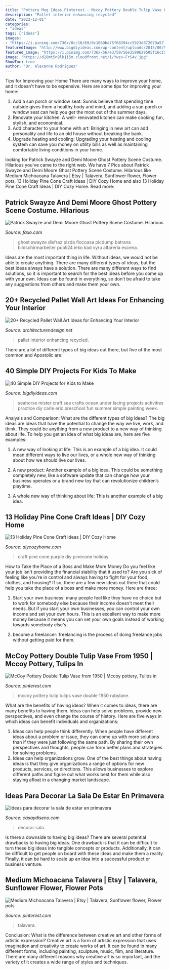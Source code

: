 ```yaml
---
title: "Pottery Mug Ideas Pinterest - Mccoy Pottery Double Tulip Vase From 1950"
description: "Pallet interior enhancing recycled"
date: "2022-12-01"
categories:
- "ideas"
tags: ["ideas"]
images:
- "https://i.pinimg.com/736x/0c/10/69/0c1069be75f68394cc5923d872079a57.jpg"
featuredImage: "http://www.bigdiyideas.com/wp-content/uploads/2015/06/Mister-Seahorse-Craft.jpg"
featured_image: "https://i.pinimg.com/736x/56/e3/59/56e3599629505f16c1550aa1101067ee--mccoy-pottery-tulip.jpg"
image: "https://d28mt5n9lkji5m.cloudfront.net/i/Ywzv-FrS4v.jpg"
ShowToc: true
author: "Dr. Alexanne Rodriguez"
---
```



Tips for Improving your Home
There are many ways to improve your home, and it doesn't have to be expensive. Here are some tips for improving your home: 
1. Add a sun porch or window seat: Sunnis believe that spending time outside gives them a healthy body and mind, and adding a sun porch or window seat can help you get the most out of the summer days. 
2. Renovate your kitchen: A well- renovated kitchen can make cooking fun, stylish, and economical. 
3. Add character to your home with art: Bringing in new art can add personality and life to an old house without breaking the bank. 
4. Upgrade heating and cooling: Upgrading your heating and cooling system can save you money on utility bills as well as maintaining comfortable living conditions in your home.

	

		
looking for Patrick Swayze and Demi Moore Ghost Pottery Scene Costume. Hilarious you've came to the right web. We have 7 Pics about Patrick Swayze and Demi Moore Ghost Pottery Scene Costume. Hilarious like Medium Michoacana Talavera | Etsy | Talavera, Sunflower flower, Flower pots, 13 Holiday Pine Cone Craft Ideas | DIY Cozy Home and also 13 Holiday Pine Cone Craft Ideas | DIY Cozy Home. Read more:
		
    
## Patrick Swayze And Demi Moore Ghost Pottery Scene Costume. Hilarious

<img loading=lazy src="https://d28mt5n9lkji5m.cloudfront.net/i/Ywzv-FrS4v.jpg" onerror="this.onerror=null;this.src='https://tse2.mm.bing.net/th?id=OIP.CKcsRgn-uehLu0q9Ao8EAAHaM1&amp;pid=15.1';" alt="Patrick Swayze and Demi Moore Ghost Pottery Scene Costume. Hilarious">

_Source: faxo.com_

>ghost swayze disfraz pizda flocoasa picdump batrana bildschirmarbeiter publi24 ieko kad vyru alfarería escena. 

	

Ideas are the most important thing in life. Without ideas, we would not be able to create anything. There are many different types of ideas, but the best ideas always have a solution. There are many different ways to find solutions, so it is important to search for the best ideas before you come up with your own. Ideas can be found in everything, so don’t be afraid to take any suggestions from others and make them your own.

    
## 20+ Recycled Pallet Wall Art Ideas For Enhancing Your Interior

<img loading=lazy src="https://cdn.architecturendesign.net/wp-content/uploads/2015/06/AD-Pallet-Wall-Art-1.jpg" onerror="this.onerror=null;this.src='https://tse3.mm.bing.net/th?id=OIP.8Xd7lJShtieOCcnEehn92wHaLH&amp;pid=15.1';" alt="20+ Recycled Pallet Wall Art Ideas for Enhancing Your Interior">

_Source: architecturendesign.net_

>pallet interior enhancing recycled. 

	

There are a lot of different types of big ideas out there, but five of the most common and Apostolic are: 

    
## 40 Simple DIY Projects For Kids To Make

<img loading=lazy src="http://www.bigdiyideas.com/wp-content/uploads/2015/06/Mister-Seahorse-Craft.jpg" onerror="this.onerror=null;this.src='https://tse3.mm.bing.net/th?id=OIP._whv9kbReoDw8Ho7hIjpowHaLH&amp;pid=15.1';" alt="40 Simple DIY Projects for Kids to Make">

_Source: bigdiyideas.com_

>seahorse mister craft sea crafts ocean under lacing projects activities practice diy carle eric preschool fun summer simple painting week. 

	

Analysis and Comparison: What are the different types of big ideas?
The big ideas are ideas that have the potential to change the way we live, work, and think. They could be anything from a new product to a new way of thinking about life. To help you get an idea of what big ideas are, here are five examples:
1. A new way of looking at life: This is an example of a big idea. It could mean different ways to live our lives, or a whole new way of thinking about how we should live our lives.

2. A new product: Another example of a big idea. This could be something completely new, like a software update that can change how your business operates or a brand new toy that can revolutionize children’s playtime.

3. A whole new way of thinking about life: This is another example of a big idea.

    
## 13 Holiday Pine Cone Craft Ideas | DIY Cozy Home

<img loading=lazy src="http://diycozyhome.com/wp-content/uploads/2017/10/purple-pinecone-craft.jpg" onerror="this.onerror=null;this.src='https://tse1.mm.bing.net/th?id=OIP.ubmX7MsWFQQzaXT_eTZYjAHaU3&amp;pid=15.1';" alt="13 Holiday Pine Cone Craft Ideas | DIY Cozy Home">

_Source: diycozyhome.com_

>craft pine cone purple diy pinecone holiday. 

	

How to Take the Place of a Boss and Make More Money
Do you feel like your job isn't providing the financial stability that it used to? Are you sick of feeling like you're in control and always having to fight for your food, clothes, and housing? If so, there are a few new ideas out there that could help you take the place of a boss and make more money. Here are three:
1. Start your own business: many people feel like they have no choice but to work for somebody else because their income doesn't meet their needs. But if you start your own businesses, you can control your own income and set your own hours. This is an excellent way to make more money because it means you can set your own goals instead of working towards somebody else's.

2. become a freelancer: freelancing is the process of doing freelance jobs without getting paid for them.

    
## McCoy Pottery Double Tulip Vase From 1950 | Mccoy Pottery, Tulips In

<img loading=lazy src="https://i.pinimg.com/736x/56/e3/59/56e3599629505f16c1550aa1101067ee--mccoy-pottery-tulip.jpg" onerror="this.onerror=null;this.src='https://tse4.mm.bing.net/th?id=OIP.vQAUNga_GYe0-JVDx0aHBAHaJ3&amp;pid=15.1';" alt="McCoy Pottery Double Tulip Vase from 1950 | Mccoy pottery, Tulips in">

_Source: pinterest.com_

>mccoy pottery tulip tulips vase double 1950 rubylane. 

	

What are the benefits of having ideas?
When it comes to ideas, there are many benefits to having them. Ideas can help solve problems, provide new perspectives, and even change the course of history. Here are five ways in which ideas can benefit individuals and organizations: 
1. Ideas can help people think differently. When people have different ideas about a problem or issue, they can come up with more solutions than if they were just following the same path. By sharing their own perspectives and thoughts, people can form better plans and strategies for solving problems. 
2. Ideas can help organizations grow. One of the best things about having ideas is that they give organizations a range of options for new products, services, or directions. This allows businesses to explore different paths and figure out what works best for them while also staying afloat in a changing market landscape. 

    
## Ideas Para Decorar La Sala De Estar En Primavera

<img loading=lazy src="https://casaydiseno.com/wp-content/uploads/2016/03/ideas-para-decorarsal.jpg" onerror="this.onerror=null;this.src='https://tse3.mm.bing.net/th?id=OIP.H195vSRFfjTrqCAfk2AeOQHaGp&amp;pid=15.1';" alt="Ideas para decorar la sala de estar en primavera">

_Source: casaydiseno.com_

>decorar sala. 

	

Is there a downside to having big ideas?
There are several potential drawbacks to having big ideas. One drawback is that it can be difficult to turn these big ideas into tangible concepts or products. Additionally, it can be difficult to get people on board with these ideas and make them a reality. Finally, it can be hard to scale up an idea into a successful product or business venture.

    
## Medium Michoacana Talavera | Etsy | Talavera, Sunflower Flower, Flower Pots

<img loading=lazy src="https://i.pinimg.com/736x/0c/10/69/0c1069be75f68394cc5923d872079a57.jpg" onerror="this.onerror=null;this.src='https://tse3.mm.bing.net/th?id=OIP.u2XcSZOLU27k43C_8RXjHQHaJa&amp;pid=15.1';" alt="Medium Michoacana Talavera | Etsy | Talavera, Sunflower flower, Flower pots">

_Source: pinterest.com_

>talavera. 

	

Conclusion: What is the difference between creative art and other forms of artistic expression?
Creative art is a form of artistic expression that uses imagination and creativity to create works of art. It can be found in many different forms, including painting, sculpture, music, film, and literature. There are many different reasons why creative art is so important, and the variety of it creates a wide range of styles and techniques.

